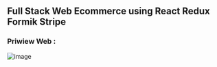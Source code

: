 ## Full Stack Web Ecommerce using React Redux Formik Stripe
### Priwiew Web : 
![image](https://user-images.githubusercontent.com/101810628/227723806-bd28a7f6-378e-417d-90fe-ae1c3e3af057.png)
